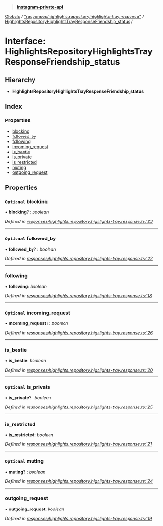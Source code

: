 > **[instagram-private-api](../README.md)**

[Globals](../README.md) / ["responses/highlights.repository.highlights-tray.response"](../modules/_responses_highlights_repository_highlights_tray_response_.md) / [HighlightsRepositoryHighlightsTrayResponseFriendship_status](_responses_highlights_repository_highlights_tray_response_.highlightsrepositoryhighlightstrayresponsefriendship_status.md) /

# Interface: HighlightsRepositoryHighlightsTrayResponseFriendship_status

## Hierarchy

* **HighlightsRepositoryHighlightsTrayResponseFriendship_status**

## Index

### Properties

* [blocking](_responses_highlights_repository_highlights_tray_response_.highlightsrepositoryhighlightstrayresponsefriendship_status.md#optional-blocking)
* [followed_by](_responses_highlights_repository_highlights_tray_response_.highlightsrepositoryhighlightstrayresponsefriendship_status.md#optional-followed_by)
* [following](_responses_highlights_repository_highlights_tray_response_.highlightsrepositoryhighlightstrayresponsefriendship_status.md#following)
* [incoming_request](_responses_highlights_repository_highlights_tray_response_.highlightsrepositoryhighlightstrayresponsefriendship_status.md#optional-incoming_request)
* [is_bestie](_responses_highlights_repository_highlights_tray_response_.highlightsrepositoryhighlightstrayresponsefriendship_status.md#is_bestie)
* [is_private](_responses_highlights_repository_highlights_tray_response_.highlightsrepositoryhighlightstrayresponsefriendship_status.md#optional-is_private)
* [is_restricted](_responses_highlights_repository_highlights_tray_response_.highlightsrepositoryhighlightstrayresponsefriendship_status.md#is_restricted)
* [muting](_responses_highlights_repository_highlights_tray_response_.highlightsrepositoryhighlightstrayresponsefriendship_status.md#optional-muting)
* [outgoing_request](_responses_highlights_repository_highlights_tray_response_.highlightsrepositoryhighlightstrayresponsefriendship_status.md#outgoing_request)

## Properties

### `Optional` blocking

• **blocking**? : *boolean*

*Defined in [responses/highlights.repository.highlights-tray.response.ts:123](https://github.com/dilame/instagram-private-api/blob/3e16058/src/responses/highlights.repository.highlights-tray.response.ts#L123)*

___

### `Optional` followed_by

• **followed_by**? : *boolean*

*Defined in [responses/highlights.repository.highlights-tray.response.ts:122](https://github.com/dilame/instagram-private-api/blob/3e16058/src/responses/highlights.repository.highlights-tray.response.ts#L122)*

___

###  following

• **following**: *boolean*

*Defined in [responses/highlights.repository.highlights-tray.response.ts:118](https://github.com/dilame/instagram-private-api/blob/3e16058/src/responses/highlights.repository.highlights-tray.response.ts#L118)*

___

### `Optional` incoming_request

• **incoming_request**? : *boolean*

*Defined in [responses/highlights.repository.highlights-tray.response.ts:126](https://github.com/dilame/instagram-private-api/blob/3e16058/src/responses/highlights.repository.highlights-tray.response.ts#L126)*

___

###  is_bestie

• **is_bestie**: *boolean*

*Defined in [responses/highlights.repository.highlights-tray.response.ts:120](https://github.com/dilame/instagram-private-api/blob/3e16058/src/responses/highlights.repository.highlights-tray.response.ts#L120)*

___

### `Optional` is_private

• **is_private**? : *boolean*

*Defined in [responses/highlights.repository.highlights-tray.response.ts:125](https://github.com/dilame/instagram-private-api/blob/3e16058/src/responses/highlights.repository.highlights-tray.response.ts#L125)*

___

###  is_restricted

• **is_restricted**: *boolean*

*Defined in [responses/highlights.repository.highlights-tray.response.ts:121](https://github.com/dilame/instagram-private-api/blob/3e16058/src/responses/highlights.repository.highlights-tray.response.ts#L121)*

___

### `Optional` muting

• **muting**? : *boolean*

*Defined in [responses/highlights.repository.highlights-tray.response.ts:124](https://github.com/dilame/instagram-private-api/blob/3e16058/src/responses/highlights.repository.highlights-tray.response.ts#L124)*

___

###  outgoing_request

• **outgoing_request**: *boolean*

*Defined in [responses/highlights.repository.highlights-tray.response.ts:119](https://github.com/dilame/instagram-private-api/blob/3e16058/src/responses/highlights.repository.highlights-tray.response.ts#L119)*